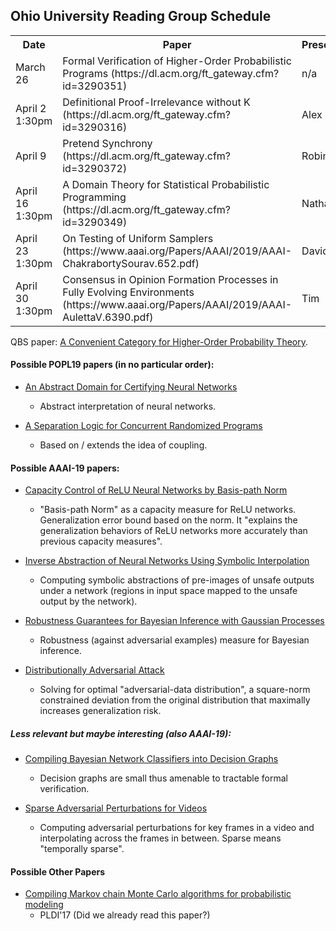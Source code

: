 ## Ohio University Reading Group Schedule

<table>
  <tr>
    <th width="100"> Date </th>
    <th> Paper </th>
    <th> Presenter </th>
  </tr>
  <tr>
    <td> March 26 </td>
    <td> Formal Verification of Higher-Order Probabilistic Programs (https://dl.acm.org/ft_gateway.cfm?id=3290351) </td>
    <td> n/a </td>
  </tr>
  <tr>
    <td> April 2 1:30pm </td>
    <td> Definitional Proof-Irrelevance without K (https://dl.acm.org/ft_gateway.cfm?id=3290316) </td>
    <td> Alex </td>
  </tr>
  <tr>
    <td> April 9 </td>
    <td> Pretend Synchrony (https://dl.acm.org/ft_gateway.cfm?id=3290372) </td>
    <td> Robin </td>
  </tr>
  <tr>
    <td> April 16 1:30pm </td>
    <td> A Domain Theory for Statistical Probabilistic Programming (https://dl.acm.org/ft_gateway.cfm?id=3290349) </td>
    <td> Nathan </td>
  </tr>
    <tr>
    <td> April 23 1:30pm </td>
    <td> On Testing of Uniform Samplers (https://www.aaai.org/Papers/AAAI/2019/AAAI-ChakrabortySourav.652.pdf) </td>
    <td> David </td>
  </tr>
  </tr>
    <tr>
    <td> April 30 1:30pm </td>
    <td> Consensus in Opinion Formation Processes in Fully Evolving Environments (https://www.aaai.org/Papers/AAAI/2019/AAAI-AulettaV.6390.pdf) </td>
    <td> Tim </td>
  </tr>
</table>

QBS paper: [A Convenient Category for Higher-Order Probability Theory](https://arxiv.org/pdf/1701.02547.pdf).

#### Possible POPL19 papers (in no particular order):

* [An Abstract Domain for Certifying Neural Networks](https://dl.acm.org/ft_gateway.cfm?id=3290354)
    * Abstract interpretation of neural networks.

* [A Separation Logic for Concurrent Randomized Programs](https://dl.acm.org/ft_gateway.cfm?id=3290377)
    * Based on / extends the idea of coupling.


#### Possible AAAI-19 papers:

* [Capacity Control of ReLU Neural Networks by Basis-path Norm](https://www.aaai.org/Papers/AAAI/2019/AAAI-ZhengS.1575.pdf)
    * "Basis-path Norm" as a capacity measure for ReLU networks. Generalization error bound based on the norm. It "explains the generalization behaviors of ReLU networks more accurately than previous capacity measures".

* [Inverse Abstraction of Neural Networks Using Symbolic Interpolation](https://www.aaai.org/Papers/AAAI/2019/AAAI-DathathriS.3732.pdf)
    * Computing symbolic abstractions of pre-images of unsafe outputs under a network (regions in input space mapped to the unsafe output by the network).

* [Robustness Guarantees for Bayesian Inference with Gaussian Processes](https://www.aaai.org/Papers/AAAI/2019/AAAI-CardelliL.5988.pdf)
    * Robustness (against adversarial examples) measure for Bayesian inference. 

* [Distributionally Adversarial Attack](https://www.aaai.org/Papers/AAAI/2019/AAAI-ZhengTianhang.602.pdf)
    * Solving for optimal "adversarial-data distribution", a square-norm constrained deviation from the original distribution that maximally increases generalization risk. 


##### Less relevant but maybe interesting (also AAAI-19):

* [Compiling Bayesian Network Classifiers into Decision Graphs](https://www.aaai.org/Papers/AAAI/2019/AAAI-ShihA.4035.pdf)
    * Decision graphs are small thus amenable to tractable formal verification.

* [Sparse Adversarial Perturbations for Videos](https://www.aaai.org/Papers/AAAI/2019/AAAI-WeiX.2649.pdf)
    * Computing adversarial perturbations for key frames in a video and interpolating across the frames in between. Sparse means "temporally sparse".
    
#### Possible Other Papers

* [Compiling Markov chain Monte Carlo algorithms for probabilistic modeling](http://www.cs.cornell.edu/~jgm/papers/pldi17.pdf)
    * PLDI'17 (Did we already read this paper?)
